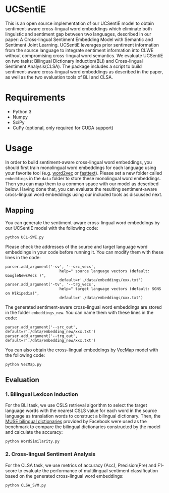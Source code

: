 # UCSentiE 
This is an open source implementation of our UCSentiE model to obtain sentiment-aware cross-lingual word embeddings which eliminate both linguistic and sentiment gap between two languages, described in our paper: A Cross-lingual Sentiment Embedding Model with Semantic and Sentiment Joint Learning. UCSentiE leverages prior sentiment information from the source language to integrate sentiment information into CLWE without compromising cross-lingual word semantics. We evaluate UCSentiE on two tasks: Bilingual Dictionary Induction(BLI) and Cross-lingual Sentiment Analysis(CLSA). The package includes a script to build sentiment-aware cross-lingual word embeddings as described in the paper, as well as the two evaluation tools of BLI and CLSA.
# Requirements
* Python 3
* Numpy
* SciPy
* CuPy (optional, only required for CUDA support)
# Usage
In order to build sentiment-aware cross-lingual word embeddings, you should first train monolingual word embeddings for each language using your favorite tool (e.g. [word2vec](https://github.com/tmikolov/word2vec) or [fasttext](https://github.com/facebookresearch/fastText)). Please set a new folder called `embeddings` in the `data` folder to store these monolingual word embeddings. Then you can map them to a common space with our model as described below. Having done that, you can evaluate the resulting sentiment-aware cross-lingual word embeddings using our included tools as discussed next.
## Mapping
You can generate the sentiment-aware cross-lingual word embeddings by our UCSentiE model with the following code:
```
python UCL-SWE.py
```
Please check the addresses of the source and target language word embeddings in your code before running it. You can modify them with these lines in the code:
```
parser.add_argument('-sv', '--src_vecs',
                        help=" source language vectors (default: GoogleNewsVecs )",
                        default=r'./data/embeddings/xxx.txt')
parser.add_argument('-tv', '--trg_vecs',
                        help=" target language vectors (default: SGNS on Wikipedia)",
                        default=r'./data/embeddings/xxx.txt')    
```
The generated sentiment-aware cross-lingual word embeddings are stored in the folder `embeddings_new`. You can name them with these lines in the code:
```
parser.add_argument('--src_out', default=r'./data/embedding_new/xxx.txt')
parser.add_argument('--trg_out', default=r'./data/embedding_new/xxx.txt')      
```
You can also obtain the cross-lingual embeddings by [VecMap](https://github.com/lishiqimagic/vecmap) model with the following code:
```
python VecMap.py
```
## Evaluation
### 1. Bilingual Lexicon Induction
For the BLI task, we use CSLS retrieval algorithm to select the target language words with the nearest CSLS value for each word in the source language as translation words to construct a bilingual dictionary. Then, the [MUSE bilingual dictionaries](https://github.com/facebookresearch/MUSE#ground-truth-bilingual-dictionaries) provided by Facebook were used as the benchmark to compare the bilingual dictionaries constructed by the model and calculate the accuracy:
```
python WordSimilarity.py
```
### 2. Cross-lingual Sentiment Analysis
For the CLSA task, we use metrics of accuracy (Acc), Precision(Pre) and F1-score to evaluate the performance of multilingual sentiment classification based on the generated cross-lingual word embeddings:
```
python CLSA_SVM.py
```
